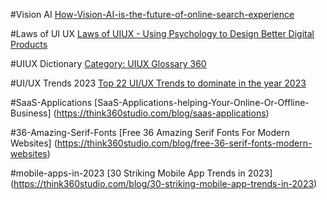 #Vision AI
[How-Vision-AI-is-the-future-of-online-search-experience](https://think360studio.com/blog/visual-search-technology-online-search-experience)

#Laws of UI UX 
[Laws of UIUX - Using Psychology to Design Better Digital Products](https://think360studio.com/blog/visual-search-technology-online-search-experience)

#UIUX Dictionary
[Category: UIUX  Glossary 360](https://think360studio.com/category/uiux-360?page=34)

#UI/UX Trends 2023
[Top 22 UI/UX Trends to dominate in the year 2023](http://think360.ca/blog/ui-ux-trends-2023)

#SaaS-Applications
[SaaS-Applications-helping-Your-Online-Or-Offline-Business] (https://think360studio.com/blog/saas-applications)

#36-Amazing-Serif-Fonts
[Free 36 Amazing Serif Fonts For Modern Websites] (https://think360studio.com/blog/free-36-serif-fonts-modern-websites)

#mobile-apps-in-2023
[30 Striking Mobile App Trends in 2023] (https://think360studio.com/blog/30-striking-mobile-app-trends-in-2023)
